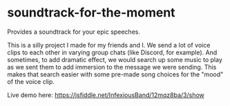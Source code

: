 # soundtrack-for-the-moment
Provides a soundtrack for your epic speeches.

This is a silly project I made for my friends and I.  We send a lot of voice clips to each other in varying group chats (like Discord, for example).  And sometimes, to add dramatic effect, we would search up some music to play as we sent them to add immersion to the message we were sending.  This makes that search easier with some pre-made song choices for the "mood" of the voice clip.

Live demo here: https://jsfiddle.net/InfexiousBand/12mqz8ba/3/show

